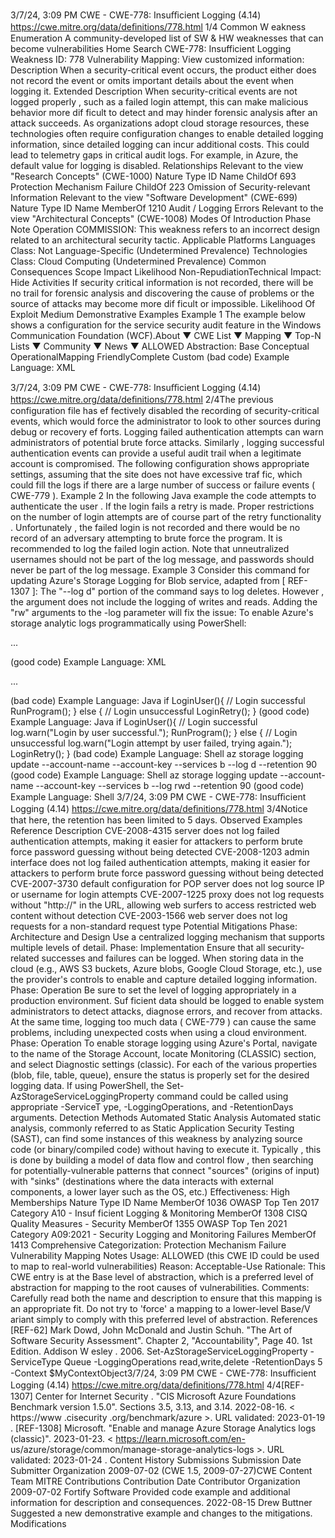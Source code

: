 3/7/24, 3:09 PM CWE - CWE-778: Insuﬃcient Logging (4.14)
https://cwe.mitre.org/data/deﬁnitions/778.html 1/4
Common W eakness Enumeration
A community-developed list of SW & HW weaknesses that can become
vulnerabilities
Home Search
CWE-778: Insufficient Logging
Weakness ID: 778
Vulnerability Mapping: 
View customized information:
 Description
When a security-critical event occurs, the product either does not record the event or omits important details about the event when
logging it.
 Extended Description
When security-critical events are not logged properly , such as a failed login attempt, this can make malicious behavior more dif ficult to
detect and may hinder forensic analysis after an attack succeeds.
As organizations adopt cloud storage resources, these technologies often require configuration changes to enable detailed logging
information, since detailed logging can incur additional costs. This could lead to telemetry gaps in critical audit logs. For example, in
Azure, the default value for logging is disabled.
 Relationships
 Relevant to the view "Research Concepts" (CWE-1000)
Nature Type ID Name
ChildOf 693 Protection Mechanism Failure
ChildOf 223 Omission of Security-relevant Information
 Relevant to the view "Software Development" (CWE-699)
Nature Type ID Name
MemberOf 1210 Audit / Logging Errors
 Relevant to the view "Architectural Concepts" (CWE-1008)
 Modes Of Introduction
Phase Note
Operation COMMISSION: This weakness refers to an incorrect design related to an architectural security tactic.
 Applicable Platforms
Languages
Class: Not Language-Specific (Undetermined Prevalence)
Technologies
Class: Cloud Computing (Undetermined Prevalence)
 Common Consequences
Scope Impact Likelihood
Non-RepudiationTechnical Impact: Hide Activities
If security critical information is not recorded, there will be no trail for forensic analysis and
discovering the cause of problems or the source of attacks may become more dif ficult or
impossible.
 Likelihood Of Exploit
Medium
 Demonstrative Examples
Example 1
The example below shows a configuration for the service security audit feature in the Windows Communication Foundation (WCF).About ▼ CWE List ▼ Mapping ▼ Top-N Lists ▼ Community ▼ News ▼
ALLOWED
Abstraction: Base
Conceptual OperationalMapping
FriendlyComplete Custom
(bad code) Example Language: XML 



3/7/24, 3:09 PM CWE - CWE-778: Insuﬃcient Logging (4.14)
https://cwe.mitre.org/data/deﬁnitions/778.html 2/4The previous configuration file has ef fectively disabled the recording of security-critical events, which would force the administrator to
look to other sources during debug or recovery ef forts.
Logging failed authentication attempts can warn administrators of potential brute force attacks. Similarly , logging successful
authentication events can provide a useful audit trail when a legitimate account is compromised. The following configuration shows
appropriate settings, assuming that the site does not have excessive traf fic, which could fill the logs if there are a large number of
success or failure events ( CWE-779 ).
Example 2
In the following Java example the code attempts to authenticate the user . If the login fails a retry is made. Proper restrictions on the
number of login attempts are of course part of the retry functionality . Unfortunately , the failed login is not recorded and there would be
no record of an adversary attempting to brute force the program.
It is recommended to log the failed login action. Note that unneutralized usernames should not be part of the log message, and
passwords should never be part of the log message.
Example 3
Consider this command for updating Azure's Storage Logging for Blob service, adapted from [ REF-1307 ]:
The "--log d" portion of the command says to log deletes. However , the argument does not include the logging of writes and reads.
Adding the "rw" arguments to the -log parameter will fix the issue:
To enable Azure's storage analytic logs programmatically using PowerShell:

...

(good code) Example Language: XML 





...

(bad code) Example Language: Java 
if LoginUser(){
// Login successful
RunProgram();
} else {
// Login unsuccessful
LoginRetry();
}
(good code) Example Language: Java 
if LoginUser(){
// Login successful
log.warn("Login by user successful.");
RunProgram();
} else {
// Login unsuccessful
log.warn("Login attempt by user failed, trying again.");
LoginRetry();
}
(bad code) Example Language: Shell 
az storage logging update --account-name --account-key --services b --log d --retention 90
(good code) Example Language: Shell 
az storage logging update --account-name --account-key --services b --log rwd --retention 90
(good code) Example Language: Shell 3/7/24, 3:09 PM CWE - CWE-778: Insuﬃcient Logging (4.14)
https://cwe.mitre.org/data/deﬁnitions/778.html 3/4Notice that here, the retention has been limited to 5 days.
 Observed Examples
Reference Description
CVE-2008-4315 server does not log failed authentication attempts, making it easier for attackers to perform brute force
password guessing without being detected
CVE-2008-1203 admin interface does not log failed authentication attempts, making it easier for attackers to perform
brute force password guessing without being detected
CVE-2007-3730 default configuration for POP server does not log source IP or username for login attempts
CVE-2007-1225 proxy does not log requests without "http://" in the URL, allowing web surfers to access restricted web
content without detection
CVE-2003-1566 web server does not log requests for a non-standard request type
 Potential Mitigations
Phase: Architecture and Design
Use a centralized logging mechanism that supports multiple levels of detail.
Phase: Implementation
Ensure that all security-related successes and failures can be logged. When storing data in the cloud (e.g., AWS S3 buckets,
Azure blobs, Google Cloud Storage, etc.), use the provider's controls to enable and capture detailed logging information.
Phase: Operation
Be sure to set the level of logging appropriately in a production environment. Suf ficient data should be logged to enable system
administrators to detect attacks, diagnose errors, and recover from attacks. At the same time, logging too much data ( CWE-779 )
can cause the same problems, including unexpected costs when using a cloud environment.
Phase: Operation
To enable storage logging using Azure's Portal, navigate to the name of the Storage Account, locate Monitoring (CLASSIC)
section, and select Diagnostic settings (classic). For each of the various properties (blob, file, table, queue), ensure the status is
properly set for the desired logging data. If using PowerShell, the Set-AzStorageServiceLoggingProperty command could be
called using appropriate -ServiceT ype, -LoggingOperations, and -RetentionDays arguments.
 Detection Methods
Automated Static Analysis
Automated static analysis, commonly referred to as Static Application Security Testing (SAST), can find some instances of this
weakness by analyzing source code (or binary/compiled code) without having to execute it. Typically , this is done by building a
model of data flow and control flow , then searching for potentially-vulnerable patterns that connect "sources" (origins of input)
with "sinks" (destinations where the data interacts with external components, a lower layer such as the OS, etc.)
Effectiveness: High
 Memberships
Nature Type ID Name
MemberOf 1036 OWASP Top Ten 2017 Category A10 - Insuf ficient Logging & Monitoring
MemberOf 1308 CISQ Quality Measures - Security
MemberOf 1355 OWASP Top Ten 2021 Category A09:2021 - Security Logging and Monitoring Failures
MemberOf 1413 Comprehensive Categorization: Protection Mechanism Failure
 Vulnerability Mapping Notes
Usage: ALLOWED (this CWE ID could be used to map to real-world vulnerabilities)
Reason: Acceptable-Use
Rationale:
This CWE entry is at the Base level of abstraction, which is a preferred level of abstraction for mapping to the root causes of
vulnerabilities.
Comments:
Carefully read both the name and description to ensure that this mapping is an appropriate fit. Do not try to 'force' a mapping to a
lower-level Base/V ariant simply to comply with this preferred level of abstraction.
 References
[REF-62] Mark Dowd, John McDonald and Justin Schuh. "The Art of Software Security Assessment". Chapter 2, "Accountability",
Page 40. 1st Edition. Addison W esley . 2006.
Set-AzStorageServiceLoggingProperty -ServiceType Queue -LoggingOperations read,write,delete -RetentionDays 5 -Context
$MyContextObject3/7/24, 3:09 PM CWE - CWE-778: Insuﬃcient Logging (4.14)
https://cwe.mitre.org/data/deﬁnitions/778.html 4/4[REF-1307] Center for Internet Security . "CIS Microsoft Azure Foundations Benchmark version 1.5.0". Sections 3.5, 3.13, and
3.14. 2022-08-16. < https://www .cisecurity .org/benchmark/azure >. URL validated: 2023-01-19 .
[REF-1308] Microsoft. "Enable and manage Azure Storage Analytics logs (classic)". 2023-01-23. < https://learn.microsoft.com/en-
us/azure/storage/common/manage-storage-analytics-logs >. URL validated: 2023-01-24 .
 Content History
 Submissions
Submission Date Submitter Organization
2009-07-02
(CWE 1.5, 2009-07-27)CWE Content Team MITRE
 Contributions
Contribution Date Contributor Organization
2009-07-02 Fortify Software
Provided code example and additional information for description and consequences.
2022-08-15 Drew Buttner
Suggested a new demonstrative example and changes to the mitigations.
 Modifications